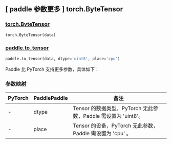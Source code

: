 ## [ paddle 参数更多 ] torch.ByteTensor

### [torch.ByteTensor](https://pytorch.org/docs/stable/tensors.html)

```python
torch.ByteTensor(data)
```

### [paddle.to_tensor](https://www.paddlepaddle.org.cn/documentation/docs/zh/develop/api/paddle/to_tensor_cn.html#to-tensor)

```python
paddle.to_tensor(data, dtype='uint8', place='cpu')
```

Paddle 比 PyTorch 支持更多参数，具体如下：

### 参数映射

| PyTorch | PaddlePaddle | 备注                                                        |
| ------- | ------------ | ----------------------------------------------------------- |
| -       | dtype        | Tensor 的数据类型，PyTorch 无此参数，Paddle 需设置为 'uint8'。   |
| -       | place        | Tensor 的设备，PyTorch 无此参数，Paddle 需设置为 'cpu' 。         |
